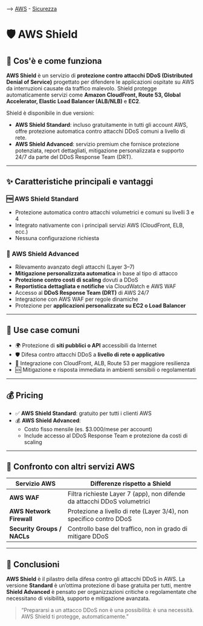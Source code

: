 --> [AWS](/00-Intro/AWS.md)  -  [Sicurezza](/09-Sicurezza-Compliance-Governance/Sicurezza-Compliance-Governance.md)
# 🛡️ AWS Shield

## 📘 Cos'è e come funziona

**AWS Shield** è un servizio di **protezione contro attacchi DDoS (Distributed Denial of Service)** progettato per difendere le applicazioni ospitate su AWS da interruzioni causate da traffico malevolo. 
Shield protegge automaticamente servizi come **Amazon CloudFront, Route 53, Global Accelerator, Elastic Load Balancer (ALB/NLB)** e **EC2**.

Shield è disponibile in due versioni:
- **AWS Shield Standard**: incluso gratuitamente in tutti gli account AWS, offre protezione automatica contro attacchi DDoS comuni a livello di rete.
- **AWS Shield Advanced**: servizio premium che fornisce protezione potenziata, report dettagliati, mitigazione personalizzata e supporto 24/7 da parte del DDoS Response Team (DRT).

---

## ✨ Caratteristiche principali e vantaggi

### 🆓 AWS Shield Standard

- Protezione automatica contro attacchi volumetrici e comuni su livelli 3 e 4
- Integrato nativamente con i principali servizi AWS (CloudFront, ELB, ecc.)
- Nessuna configurazione richiesta

### 💼 AWS Shield Advanced

- Rilevamento avanzato degli attacchi (Layer 3–7)
- **Mitigazione personalizzata automatica** in base al tipo di attacco
- **Protezione contro costi di scaling** dovuti a DDoS
- **Reportistica dettagliata e notifiche** via CloudWatch e AWS WAF
- Accesso al **DDoS Response Team (DRT)** di AWS 24/7
- Integrazione con AWS WAF per regole dinamiche
- Protezione per **applicazioni personalizzate su EC2 o Load Balancer**

---

## 🚀 Use case comuni

- 🌍 Protezione di **siti pubblici o API** accessibili da Internet
- 🛡️ Difesa contro attacchi DDoS a **livello di rete o applicativo**
- 🧩 Integrazione con CloudFront, ALB, Route 53 per maggiore resilienza
- 🆘 Mitigazione e risposta immediata in ambienti sensibili o regolamentati

---

## 💰 Pricing

- ✅ **AWS Shield Standard**: gratuito per tutti i clienti AWS
- 💰 **AWS Shield Advanced**:
  - Costo fisso mensile (es. $3.000/mese per account)
  - Include accesso al DDoS Response Team e protezione da costi di scaling


---

## 🔄 Confronto con altri servizi AWS

| Servizio AWS          | Differenze rispetto a Shield                                   |
|------------------------|---------------------------------------------------------------|
| **AWS WAF**           | Filtra richieste Layer 7 (app), non difende da attacchi DDoS volumetrici |
| **AWS Network Firewall** | Protezione a livello di rete (Layer 3/4), non specifico contro DDoS |
| **Security Groups / NACLs** | Controllo base del traffico, non in grado di mitigare DDoS         |

---

## 📌 Conclusioni

**AWS Shield** è il pilastro della difesa contro gli attacchi DDoS in AWS. La versione **Standard** è un’ottima protezione di base gratuita per tutti, mentre **Shield Advanced** è pensato per organizzazioni critiche o regolamentate che necessitano di visibilità, supporto e mitigazione avanzata.

> “Prepararsi a un attacco DDoS non è una possibilità: è una necessità. AWS Shield ti protegge, automaticamente.”

